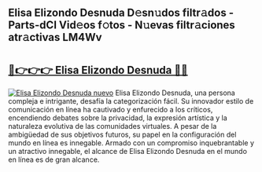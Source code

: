 ## Elisa Elizondo Desnuda D𝚎sn𝚞dos filtr𝚊dos - Parts-dCI Vid𝚎os f𝚘tos - N𝚞evas filtr𝚊ciones atr𝚊ctivas LM4Wv

# <h2><a href="http://mbbfm09.tromn.icu/?c=Elisa+Elizondo+Desnuda">🔗👉👉👉 Elisa Elizondo Desnuda 🔗🔗</a></h2>

[![Elisa Elizondo Desnuda nuevo](https://i.imgur.com/pEAQMta.gif)](http://mbbfm09.tromn.icu/?c=Elisa+Elizondo+Desnuda)
Elisa Elizondo Desnuda, una persona compleja e intrigante, desafía la categorización fácil. Su innovador estilo de comunicación en línea ha cautivado y enfurecido a los críticos, encendiendo debates sobre la privacidad, la expresión artística y la naturaleza evolutiva de las comunidades virtuales. A pesar de la ambigüedad de sus objetivos futuros, su papel en la configuración del mundo en línea es innegable. Armado con un compromiso inquebrantable y un atractivo innegable, el alcance de Elisa Elizondo Desnuda en el mundo en línea es de gran alcance.
